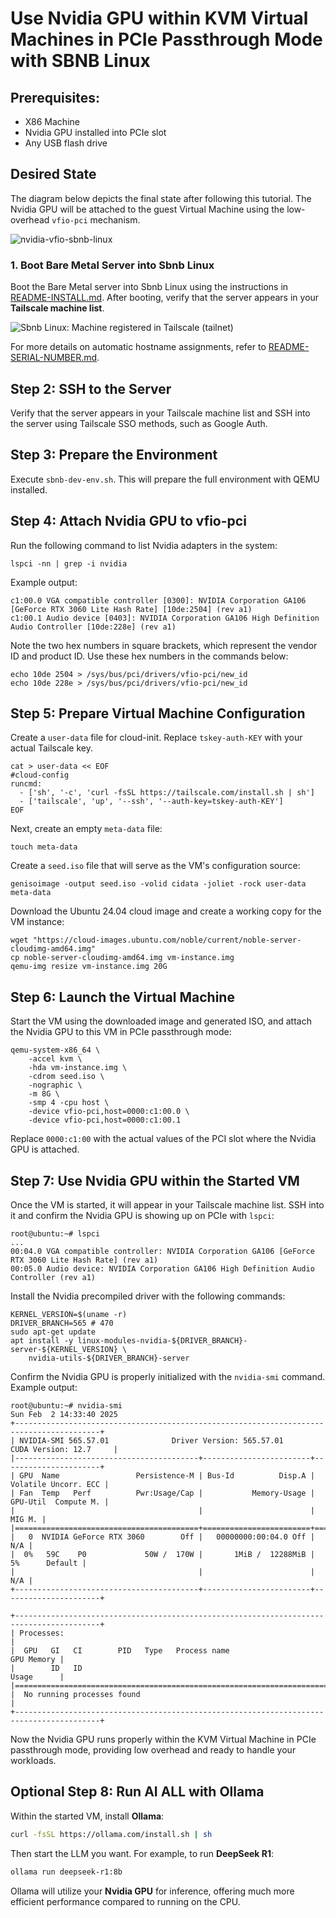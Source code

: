 # Use Nvidia GPU within KVM Virtual Machines in PCIe Passthrough Mode with SBNB Linux

## Prerequisites:

- X86 Machine
- Nvidia GPU installed into PCIe slot
- Any USB flash drive

## Desired State

The diagram below depicts the final state after following this tutorial. The Nvidia GPU will be attached to the guest Virtual Machine using the low-overhead `vfio-pci` mechanism.

![nvidia-vfio-sbnb-linux](images/nvidia-vfio-sbnb-linux.png)


### 1. Boot Bare Metal Server into Sbnb Linux
Boot the Bare Metal server into Sbnb Linux using the instructions in [README-INSTALL.md](README-INSTALL.md). After booting, verify that the server appears in your **Tailscale machine list**.

![Sbnb Linux: Machine registered in Tailscale (tailnet)](images/serial-number-tailscale.png)

For more details on automatic hostname assignments, refer to [README-SERIAL-NUMBER.md](README-SERIAL-NUMBER.md).

## Step 2: SSH to the Server

Verify that the server appears in your Tailscale machine list and SSH into the server using Tailscale SSO methods, such as Google Auth.

## Step 3: Prepare the Environment

Execute `sbnb-dev-env.sh`. This will prepare the full environment with QEMU installed.

## Step 4: Attach Nvidia GPU to vfio-pci

Run the following command to list Nvidia adapters in the system:

```
lspci -nn | grep -i nvidia
```

Example output:

```
c1:00.0 VGA compatible controller [0300]: NVIDIA Corporation GA106 [GeForce RTX 3060 Lite Hash Rate] [10de:2504] (rev a1)
c1:00.1 Audio device [0403]: NVIDIA Corporation GA106 High Definition Audio Controller [10de:228e] (rev a1)
```

Note the two hex numbers in square brackets, which represent the vendor ID and product ID. Use these hex numbers in the commands below:

```
echo 10de 2504 > /sys/bus/pci/drivers/vfio-pci/new_id
echo 10de 228e > /sys/bus/pci/drivers/vfio-pci/new_id
```

## Step 5: Prepare Virtual Machine Configuration

Create a `user-data` file for cloud-init. Replace `tskey-auth-KEY` with your actual Tailscale key.

```
cat > user-data << EOF
#cloud-config
runcmd:
  - ['sh', '-c', 'curl -fsSL https://tailscale.com/install.sh | sh']
  - ['tailscale', 'up', '--ssh', '--auth-key=tskey-auth-KEY']
EOF
```

Next, create an empty `meta-data` file:

```
touch meta-data
```

Create a `seed.iso` file that will serve as the VM's configuration source:

```
genisoimage -output seed.iso -volid cidata -joliet -rock user-data meta-data
```

Download the Ubuntu 24.04 cloud image and create a working copy for the VM instance:

```
wget "https://cloud-images.ubuntu.com/noble/current/noble-server-cloudimg-amd64.img"
cp noble-server-cloudimg-amd64.img vm-instance.img
qemu-img resize vm-instance.img 20G
```

## Step 6: Launch the Virtual Machine

Start the VM using the downloaded image and generated ISO, and attach the Nvidia GPU to this VM in PCIe passthrough mode:

```
qemu-system-x86_64 \
    -accel kvm \
    -hda vm-instance.img \
    -cdrom seed.iso \
    -nographic \
    -m 8G \
    -smp 4 -cpu host \
    -device vfio-pci,host=0000:c1:00.0 \
    -device vfio-pci,host=0000:c1:00.1
```

Replace `0000:c1:00` with the actual values of the PCI slot where the Nvidia GPU is attached.

## Step 7: Use Nvidia GPU within the Started VM

Once the VM is started, it will appear in your Tailscale machine list. SSH into it and confirm the Nvidia GPU is showing up on PCIe with `lspci`:

```
root@ubuntu:~# lspci
...
00:04.0 VGA compatible controller: NVIDIA Corporation GA106 [GeForce RTX 3060 Lite Hash Rate] (rev a1)
00:05.0 Audio device: NVIDIA Corporation GA106 High Definition Audio Controller (rev a1)
```

Install the Nvidia precompiled driver with the following commands:

```
KERNEL_VERSION=$(uname -r)
DRIVER_BRANCH=565 # 470
sudo apt-get update
apt install -y linux-modules-nvidia-${DRIVER_BRANCH}-server-${KERNEL_VERSION} \
    nvidia-utils-${DRIVER_BRANCH}-server
```

Confirm the Nvidia GPU is properly initialized with the `nvidia-smi` command. Example output:

```
root@ubuntu:~# nvidia-smi
Sun Feb  2 14:33:40 2025       
+-----------------------------------------------------------------------------------------+
| NVIDIA-SMI 565.57.01              Driver Version: 565.57.01      CUDA Version: 12.7     |
|-----------------------------------------+------------------------+----------------------+
| GPU  Name                 Persistence-M | Bus-Id          Disp.A | Volatile Uncorr. ECC |
| Fan  Temp   Perf          Pwr:Usage/Cap |           Memory-Usage | GPU-Util  Compute M. |
|                                         |                        |               MIG M. |
|=========================================+========================+======================|
|   0  NVIDIA GeForce RTX 3060        Off |   00000000:00:04.0 Off |                  N/A |
|  0%   59C    P0             50W /  170W |       1MiB /  12288MiB |      5%      Default |
|                                         |                        |                  N/A |
+-----------------------------------------+------------------------+----------------------+
                                                                                         
+-----------------------------------------------------------------------------------------+
| Processes:                                                                              |
|  GPU   GI   CI        PID   Type   Process name                              GPU Memory |
|        ID   ID                                                               Usage      |
|=========================================================================================|
|  No running processes found                                                             |
+-----------------------------------------------------------------------------------------+
```

Now the Nvidia GPU runs properly within the KVM Virtual Machine in PCIe passthrough mode, providing low overhead and ready to handle your workloads.

## Optional Step 8: Run AI ALL with Ollama

Within the started VM, install **Ollama**:

```bash
curl -fsSL https://ollama.com/install.sh | sh
```

Then start the LLM you want. For example, to run **DeepSeek R1**:

```bash
ollama run deepseek-r1:8b
```

Ollama will utilize your **Nvidia GPU** for inference, offering much more efficient performance compared to running on the CPU.

